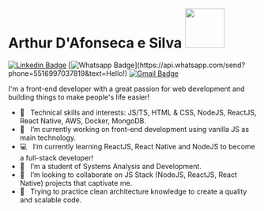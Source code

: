 # Arthur D'Afonseca e Silva <img src="https://github.com/TheDudeThatCode/TheDudeThatCode/blob/master/Assets/Designer.gif" width="80px">

[![Linkedin Badge](https://img.shields.io/badge/-LinkedIn-blue?style=flat-square&logo=Linkedin&logoColor=white&link=https://www.linkedin.com/in/ronnyacacio/)](https://www.linkedin.com/in/arthur-d-afonseca-885757183/)
[![Whatsapp Badge](https://img.shields.io/badge/-Whatsapp-4CA143?style=flat-square&labelColor=4CA143&logo=whatsapp&logoColor=white&link=https://api.whatsapp.com/send?phone=5516997037819&text=Hello!)](https://api.whatsapp.com/send?phone=5516997037819&text=Hello!)
[![Gmail Badge](https://img.shields.io/badge/-Gmail-c14438?style=flat-square&logo=Gmail&logoColor=white&link=mailto:arthur.dafonseca89@gmail.com)](mailto:arthur.dafonseca89@gmail.com)


I'm a front-end developer with a great passion for web development and building things to make people's life easier!

- 🚀 &nbsp; Technical skills and interests: JS/TS, HTML & CSS, NodeJS, ReactJS, React Native, AWS, Docker, MongoDB.
- 🔭  &nbsp; I’m currently working on front-end development using vanilla JS as main technology.
- 💻  &nbsp; I’m currently learning ReactJS, React Native and NodeJS to become a full-stack developer!
- 📖  &nbsp; I’m a student of Systems Analysis and Development.
- 🔎  &nbsp; I’m looking to collaborate on JS Stack (NodeJS, ReactJS, React Native) projects that captivate me.
- 💪  &nbsp; Trying to practice clean architecture knowledge to create a quality and scalable code.
